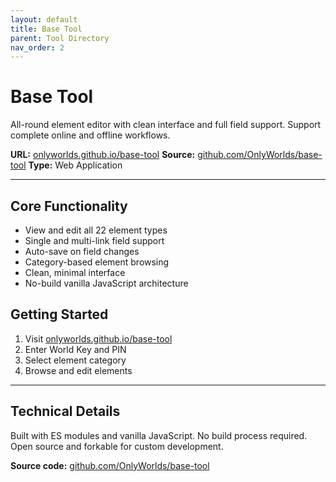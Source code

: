 ```yaml
---
layout: default
title: Base Tool
parent: Tool Directory
nav_order: 2
---
```


# Base Tool

All-round element editor with clean interface and full field support.
Support complete online and offline workflows.

**URL:** [onlyworlds.github.io/base-tool](https://onlyworlds.github.io/base-tool/)
**Source:** [github.com/OnlyWorlds/base-tool](https://github.com/OnlyWorlds/base-tool)
**Type:** Web Application

---

## Core Functionality

- View and edit all 22 element types
- Single and multi-link field support
- Auto-save on field changes
- Category-based element browsing
- Clean, minimal interface
- No-build vanilla JavaScript architecture

## Getting Started

1. Visit [onlyworlds.github.io/base-tool](https://onlyworlds.github.io/base-tool/)
2. Enter World Key and PIN
3. Select element category
4. Browse and edit elements

---

## Technical Details

Built with ES modules and vanilla JavaScript. No build process required. Open source and forkable for custom development.

**Source code:** [github.com/OnlyWorlds/base-tool](https://github.com/OnlyWorlds/base-tool)